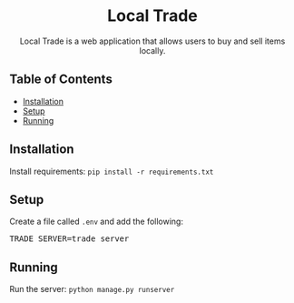 <div align="center">
<!-- Title: -->
<h1>Local Trade</h1>
<!-- Description: -->
<p>Local Trade is a web application that allows users to buy and sell items locally.</p>
</div>

<div>
<!-- Table of Contents: -->
<h2>Table of Contents</h2>
<ul>
<li><a href="#installation">Installation</a></li>
<li><a href="#setup">Setup</a></li>
<li><a href="#running">Running</a></li>
<ul>
</div>

<div>
<!-- Installation: -->
<h2 id="installation">Installation</h2>
<p>
Install requirements:
<code>pip install -r requirements.txt</code>
</p>
</div>

<div>
<!-- Setup: -->
<h2 id="setup">Setup</h2>
<p>
Create a file called <code>.env</code> and add the following:
</p>
<pre>
TRADE_SERVER=trade_server
</pre>
</div>

<div>
<!-- Running: -->
<h2 id="running">Running</h2>
<p>
Run the server:
<code>python manage.py runserver</code>
</p>
</div>

